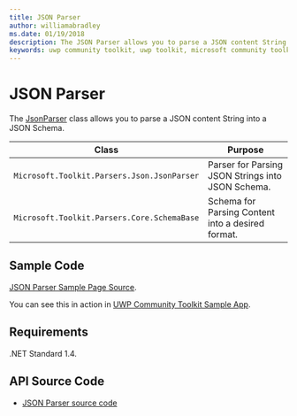 ```yaml
---
title: JSON Parser
author: williamabradley
ms.date: 01/19/2018
description: The JSON Parser allows you to parse a JSON content String into JSON Schema.
keywords: uwp community toolkit, uwp toolkit, microsoft community toolkit, microsoft toolkit, json, json parsing, parser
---
```


# JSON Parser

The [JsonParser](https://docs.microsoft.com/en-us/dotnet/api/microsoft.toolkit.parsers.json.jsonparser) class allows you to parse a JSON content String into a JSON Schema.

| Class | Purpose |
| --- | --- |
| `Microsoft.Toolkit.Parsers.Json.JsonParser` | Parser for Parsing JSON Strings into JSON Schema. |
| `Microsoft.Toolkit.Parsers.Core.SchemaBase` | Schema for Parsing Content into a desired format. |

## Sample Code

[JSON Parser Sample Page Source](https://github.com/Microsoft/UWPCommunityToolkit/blob/master/Microsoft.Toolkit.Uwp.SampleApp/SamplePages/JsonParser/JsonParserPage.xaml.cs).

You can see this in action in [UWP Community Toolkit Sample App](https://www.microsoft.com/store/apps/9NBLGGH4TLCQ).

## Requirements

.NET Standard 1.4.

## API Source Code

- [JSON Parser source code](https://github.com/Microsoft/UWPCommunityToolkit/tree/master/Microsoft.Toolkit.Parsers/JsonParser.cs)
